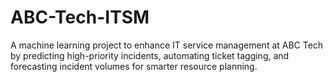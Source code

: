# ABC-Tech-ITSM
A machine learning project to enhance IT service management at ABC Tech by predicting high-priority incidents, automating ticket tagging, and forecasting incident volumes for smarter resource planning.
